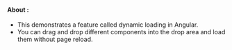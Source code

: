 #### About :
- This demonstrates a feature called dynamic loading in Angular. 
- You can drag and drop different components into the drop area and load them without page reload.
